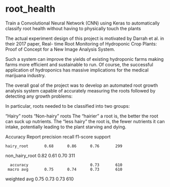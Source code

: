 # root_health
Train a Convolutional Neural Network (CNN) using Keras to automatically classify root health without having to physically touch the plants


The actual experiment design of this project is motivated by Darrah et al. in their 2017 paper, Real- time Root Monitoring of Hydroponic Crop Plants: Proof of Concept for a New Image Analysis System.

Such a system can improve the yields of existing hydroponic farms making farms more efficient and sustainable to run. Of course, the successful application of hydroponics has massive implications for the medical marijuana industry.

The overall goal of the project was to develop an automated root growth analysis system capable of accurately measuring the roots followed by detecting any growth problems:

In particular, roots needed to be classified into two groups:

“Hairy” roots
“Non-hairy” roots
The “hairier” a root is, the better the root can suck up nutrients. The “less hairy” the root is, the fewer nutrients it can intake, potentially leading to the plant starving and dying.


Accuracy Report 
                precision    recall  f1-score   support

    hairy_root       0.68      0.86      0.76       299
non_hairy_root       0.82      0.61      0.70       311

      accuracy                           0.73       610
     macro avg       0.75      0.74      0.73       610
  weighted avg       0.75      0.73      0.73       610